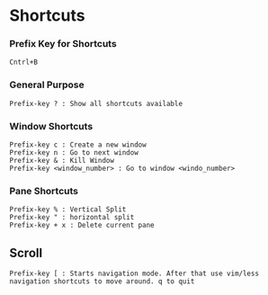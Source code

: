 # Shortcuts

### Prefix Key for Shortcuts

	Cntrl+B

### General Purpose

	Prefix-key ? : Show all shortcuts available

### Window Shortcuts

	Prefix-key c : Create a new window
	Prefix-key n : Go to next window
	Prefix-key & : Kill Window
	Prefix-key <window_number> : Go to window <windo_number>

### Pane Shortcuts

	Prefix-key % : Vertical Split
	Prefix-key " : horizontal split
	Prefix-key + x : Delete current pane

## Scroll
	Prefix-key [ : Starts navigation mode. After that use vim/less navigation shortcuts to move around. q to quit

